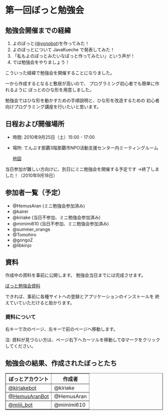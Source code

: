 # 第一回ぼっと勉強会

## 勉強会開催までの経緯
1. よのぼっと([@yonobot](http://twitter.com/yonobot))を作ってみた！
2. よのぼっとについて JavaKueche で発表してみた！
3. 「私もよのぼっとみたいなぼっと作ってみたい」という声が！
4. では勉強会をやりましょう！

こういった経緯で勉強会を開催することになりました。

一から作成するとなると敷居が高いので、
プログラミング初心者でも簡単に作れるように
ぼっとのひな形を用意しました。

勉強会ではひな形を動かすための手順説明と、ひな形を改造するための
初心者向けプログラミング講座を行いたいと思います。

## 日程および開催場所
- 時間: 2010年9月25日（土）15:00 - 17:00
- 場所: てんぶす那覇3階那覇市NPO活動支援センター内ミーティングルーム

  [地図](http://www.city.naha.okinawa.jp/npo/map.htm)

当日参加が難しい方向けに、別日にミニ勉強会を開催する予定です
→終了しました！（2010年9月18日）

## 参加者一覧（予定）
- @HemusAran (ミニ勉強会参加済み)
- @kairei 
- @kiriake (当日不参加、ミニ勉強会参加済み)
- @mimimi610 (当日不参加、ミニ勉強会参加済み)
- @summer\_orange
- @Tomohiro
- @gongoZ
- @libkinjo

## 資料

作成中の資料を事前に公開します。
勉強会当日までには完成させます。

[ぼっと勉強会資料](http://yono.github.com/static/twitterbot/slide.html)

できれば、事前に各種サイトへの登録とアプリケーションのインストールを
終えていていただけると助かります。

### 資料について
右キーで次のページ、左キーで前のページへ移動します。

注: 資料が見づらい方は、ページ右下へカーソルを移動してΦマークをクリック
してください。

## 勉強会の結果、作成されたぼっとたち

<table border="1" cellspacint="0">
<tr>
    <th>ぼっとアカウント</th>
    <th>作成者</th>
</tr>
<tr>
    <td><a href="http://twitter.com/kiriakebot">@kiriakebot</a></td>
    <td>@kiriake</td>
</tr>
<tr>
    <td><a href="http://twitter.com/HemusAranBot">@HemusAranBot</a></td>
    <td>@HemusAran</td>
</tr>
<tr>
    <td><a href="http://twitter.com/miiii_bot">@miiii_bot</a></td>
    <td>@mimimi610</td>
</td>
</tr>
</table>

